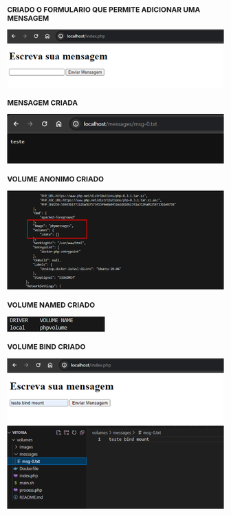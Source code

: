 ### CRIADO O FORMULARIO QUE PERMITE ADICIONAR UMA MENSAGEM

<img src="images/form.png"/>

### MENSAGEM CRIADA

<img src="images/message01.png"/>

### VOLUME ANONIMO CRIADO

<img src="images/volumeanonimocriado.png"/>

### VOLUME NAMED CRIADO

<img src="images/volumenamedcriado.png"/>

### VOLUME BIND CRIADO

<img src="images/inserindovolumebind.png"/>

<img src="images/volumebindsalvo.png"/>
